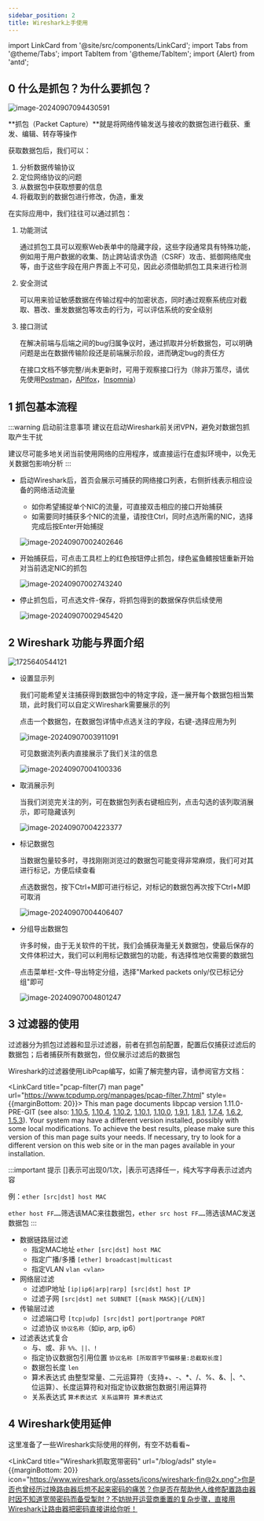 ```yaml
---
sidebar_position: 2
title: Wireshark上手使用
---
```

import LinkCard from '@site/src/components/LinkCard';
import Tabs from '@theme/Tabs';
import TabItem from '@theme/TabItem';
import {Alert} from 'antd';



## 0 什么是抓包？为什么要抓包？

![image-20240907094430591](img/image-20240907094430591.png)

**抓包（Packet Capture）**就是将网络传输发送与接收的数据包进行截获、重发、编辑、转存等操作

获取数据包后，我们可以：

1. 分析数据传输协议
2. 定位网络协议的问题
3. 从数据包中获取想要的信息
4. 将截取到的数据包进行修改，伪造，重发

在实际应用中，我们往往可以通过抓包：

1. 功能测试

   通过抓包工具可以观察Web表单中的隐藏字段，这些字段通常具有特殊功能，例如用于用户数据的收集、防止跨站请求伪造（CSRF）攻击、抵御网络爬虫等，由于这些字段在用户界面上不可见，因此必须借助抓包工具来进行检测

2. 安全测试

   可以用来验证敏感数据在传输过程中的加密状态，同时通过观察系统应对截取、篡改、重发数据包等攻击的行为，可以评估系统的安全级别

3. 接口测试

   在解决前端与后端之间的bug归属争议时，通过抓取并分析数据包，可以明确问题是出在数据传输阶段还是前端展示阶段，进而确定bug的责任方

   在接口文档不够完整/尚未更新时，可用于观察接口行为（除非万策尽，请优先使用[Postman](https://www.getpostman.com/downloads/)，[APIfox](https://apifox.com/)，[Insomnia](https://insomnia.rest/)）



## 1 抓包基本流程

:::warning 启动前注意事项
建议在启动Wireshark前关闭VPN，避免对数据包抓取产生干扰

建议尽可能多地关闭当前使用网络的应用程序，或直接运行在虚拟环境中，以免无关数据包影响分析
:::

* 启动Wireshark后，首页会展示可捕获的网络接口列表，右侧折线表示相应设备的网络活动流量

    * 如你希望捕捉单个NIC的流量，可直接双击相应的接口开始捕获
    * 如需要同时捕获多个NIC的流量，请按住Ctrl，同时点选所需的NIC，选择完成后按Enter开始捕捉

  ![image-20240907002402646](img/image-20240907002402646.png)

* 开始捕获后，可点击工具栏上的红色按钮停止抓包，绿色鲨鱼鳍按钮重新开始对当前选定NIC的抓包

  ![image-20240907002743240](img/image-20240907002743240.png)

* 停止抓包后，可点选文件-保存，将抓包得到的数据保存供后续使用

  ![image-20240907002945420](img/image-20240907002945420.png)
  
  

## 2 Wireshark 功能与界面介绍

![1725640544121](img/1725640544121.jpg)

* 设置显示列

  我们可能希望关注捕获得到数据包中的特定字段，逐一展开每个数据包相当繁琐，此时我们可以自定义Wireshark需要展示的列

  点击一个数据包，在数据包详情中点选关注的字段，右键-选择应用为列

  ![image-20240907003911091](img/image-20240907003911091.png)

  可见数据流列表内直接展示了我们关注的信息

  ![image-20240907004100336](img/image-20240907004100336.png)

* 取消展示列

  当我们浏览完关注的列，可在数据包列表右键相应列，点击勾选的该列取消展示，即可隐藏该列

  ![image-20240907004223377](img/image-20240907004223377.png)

* 标记数据包

  当数据包量较多时，寻找刚刚浏览过的数据包可能变得非常麻烦，我们可对其进行标记，方便后续查看

  点选数据包，按下Ctrl+M即可进行标记，对标记的数据包再次按下Ctrl+M即可取消

  ![image-20240907004406407](img/image-20240907004406407.png)

* 分组导出数据包

  许多时候，由于无关软件的干扰，我们会捕获海量无关数据包，使最后保存的文件体积过大，我们可以利用标记数据包的功能，有选择性地仅需要的数据包

  点击菜单栏-文件-导出特定分组，选择"Marked packets only/仅已标记分组"即可

  ![image-20240907004801247](img/image-20240907004801247.png)



## 3 过滤器的使用

过滤器分为抓包过滤器和显示过滤器，前者在抓包前配置，配置后仅捕获过滤后的数据包；后者捕获所有数据包，但仅展示过滤后的数据包

Wireshark的过滤器使用LibPcap编写，如需了解完整内容，请参阅官方文档：

<LinkCard title="pcap-filter(7) man page" url="https://www.tcpdump.org/manpages/pcap-filter.7.html" style={{marginBottom: 20}}>
This man page documents libpcap version 1.11.0-PRE-GIT (see also: [1.10.5](https://www.tcpdump.org/manpages/libpcap-1.10.5/pcap-filter.7.html), [1.10.4](https://www.tcpdump.org/manpages/libpcap-1.10.4/pcap-filter.7.html), [1.10.2](https://www.tcpdump.org/manpages/libpcap-1.10.2/pcap-filter.7.html), [1.10.1](https://www.tcpdump.org/manpages/libpcap-1.10.1/pcap-filter.7.html), [1.10.0](https://www.tcpdump.org/manpages/libpcap-1.10.0/pcap-filter.7.html), [1.9.1](https://www.tcpdump.org/manpages/libpcap-1.9.1/pcap-filter.7.html), [1.8.1](https://www.tcpdump.org/manpages/libpcap-1.8.1/pcap-filter.7.html), [1.7.4](https://www.tcpdump.org/manpages/libpcap-1.7.4/pcap-filter.7.html), [1.6.2](https://www.tcpdump.org/manpages/libpcap-1.6.2/pcap-filter.7.html), [1.5.3](https://www.tcpdump.org/manpages/libpcap-1.5.3/pcap-filter.7.html)).
Your system may have a different version installed, possibly with some local modifications. To achieve the best results, please make sure this version of this man page suits your needs. If necessary, try to look for a different version on this web site or in the man pages available in your installation.
</LinkCard>
<br/>

:::important 提示
[]表示可出现0/1次，|表示可选择任一，纯大写字母表示过滤内容

例：`ether [src|dst] host MAC`

`ether host FF……`筛选该MAC来往数据包，`ether src host FF……`筛选该MAC发送数据包
:::

* 数据链路层过滤
    * 指定MAC地址 `ether [src|dst] host MAC`
    * 指定广播/多播 `[ether] broadcast|multicast`
    * 指定VLAN `vlan <vlan>`
* 网络层过滤
    * 过滤IP地址 `[ip|ip6|arp|rarp] [src|dst] host IP`
    * 过滤子网 `[src|dst] net SUBNET [{mask MASK}|{/LEN}]`
* 传输层过滤
    * 过滤端口号 `[tcp|udp] [src|dst] port|portrange PORT`
    * 过滤协议 `协议名称`（如ip, arp, ip6）
* 过滤表达式复合
    * 与、或、非 `%%、||、!`
    * 指定协议数据包引用位置 `协议名称 [所取首字节偏移量:总截取长度]`
    * 数据包长度 `len`
    * 算术表达式  由整型常量、二元运算符（支持+、-、*、/、%、&、|、^、位运算）、长度运算符和对指定协议数据包数据引用运算符
    * 关系表达式 `算术表达式 关系运算符 算术表达式`



## 4 Wireshark使用延伸

这里准备了一些Wireshark实际使用的样例，有空不妨看看~

<LinkCard title="Wireshark抓取宽带密码" url="/blog/adsl" style={{marginBottom: 20}}  icon="https://www.wireshark.org/assets/icons/wireshark-fin@2x.png">你是否也曾经历过换路由器后想不起来密码的痛苦？你是否在帮助他人维修配置路由器时因不知道宽带密码而备受掣肘？不妨抛开运营商重置的复杂步骤，直接用Wireshark让路由器把密码直接讲给你听！</LinkCard>
<br/>
